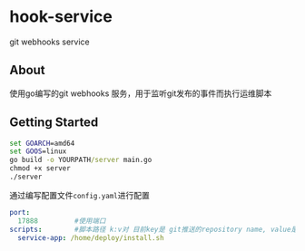 # hook-service
git webhooks service

## About

使用go编写的git webhooks 服务，用于监听git发布的事件而执行运维脚本



## Getting Started

```cmd
set GOARCH=amd64 
set GOOS=linux
go build -o YOURPATH/server main.go
chmod +x server
./server
```

通过编写配置文件`config.yaml`进行配置

```yaml
port:
  17888         #使用端口
scripts:        #脚本路径 k:v对 目前key是 git推送的repository name, value是脚本的绝对路径
  service-app: /home/deploy/install.sh
```

